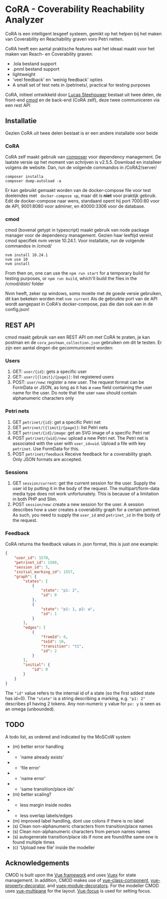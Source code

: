 # CoRA - Coverability Reachability Analyzer
CoRA is een intelligent lesgeef systeem, gemikt op het helpen bij het maken van Coverability en Reachability graven voro Petri netten.

CoRA heeft een aantal praktische features wat het ideaal maakt voor het maken van Reach- en Coverability graven:
- .lola bestand support
- .pnml bestand support
- lightweight
- 'veel feedback' en 'weinig feedback' opties
- A small set of test nets in /petrinets/, practical for testing purposes

CoRA, initieel ontwikkeld door [Lucas Steehouwer](https://github.com/ArchitectureMining/CoRA) bestaat uit twee delen, de front-end [cmod](https://github.com/lsteehouwer/cmod) en de back-end (CoRA zelf), deze twee communiceren via een rest API


## Installatie
Gezien CoRA uit twee delen bestaat is er een andere installatie voor beide

### CoRA
CoRA zelf maakt gebruik van [composer](https://getcomposer.org/download/) voor dependency management. De laatste versie op het moment van schrijven is v2.5.5. Download en installeer volgens de website. Dan, run de volgende commandos in /CoRA2/server/
```
composer installa
composer dump-autoload -a
```
Er kan gebruikt gemaakt worden van de docker-compose file voor test doeleindes met
``` docker-compose up```, maar dit is **niet** voor praktijk gebruik.
Edit de docker-compose naar wens, standaard opent hij port 7000:80 voor de API, 9001:8080 voor adminer, en 40000:3306 voor de database.

### cmod
cmod (bovenal getypt in typescript) maakt gebruik van node package manager voor de dependency management. Gezien haar leeftijd vereist cmod specifiek nvm versie 10.24.1. Voor installatie, run de volgende commandos in /cmod/
```
nvm install 10.24.1
nvm use 10
nvm install
```
From then on, one can use the ```npm run start``` for a temporary build for testing purposes, or ```npm run build```, which'll build the files in the /cmod/distr/ folder

Nvm heeft, zeker op windows, soms moeite met de goede versie gebruiken, dit kan bekeken worden met ```nvm current```
Als de gebruikte port van de API wordt aangepast in CoRA's docker-compose, pas die dan ook aan in de config.json!


## REST API
cmod maakt gebruik van een REST API om met CoRA te praten, je kan postman en de ```cora_postman_collection.json``` gebruiken om dit te testen.
Er zijn een aantal dingen die gecommuniceerd worden:

### Users
1. GET: `user/{id}`: gets a specific user
2. GET: `user/[{limit}/{page}]`: list registered users
3. POST: `user/new`: register a new user. The request format can be
   FormData or JSON, as long as it has a `name` field containing the
   user name for the user. Do note that the user `name` should contain alphanumeric characters only
### Petri nets
1. GET `petrinet/{id}`: get a specific Petri net
2. GET `petrinet/[{limit}/{page}]`: list Petri nets
3. GET `petrinet/{id}/image`: get an SVG image of a specific Petri net
4. POST `petrinet/{uid}/new`: upload a new Petri net. The Petri net is
   associated with the user with `user_id=uid`. Upload a file with key
   `petrinet`. Use FormData for this.
5. POST `petrinet/feedback` Receive feedback for a coverability
   graph. Only JSON formats are accepted.
### Sessions
1. GET `session/current`: get the current session for the user. Supply
   the user id by putting it in the body of the request. The
   multipart/form-data media type does not work unfortunately. This is
   because of a limitation in both PHP and Slim.
2. POST `session/new`: create a new session for the user. A session
   describes how a user creates a coverability graph for a certain
   petrinet. As such, you need to supply the `user_id` and
   `petrinet_id` in the body of the request.

### Feedback
CoRA returns the feedback values in .json format, this is just one example:
```json
{
	"user_id": 1570,
	"petrinet_id": 1560,
	"session_id": 5,
	"initial_marking_id": 1557,
	"graph": {
		"states": [
			{
				"state": "p1: 2",
				"id": 0
			},
			{
				"state": "p1: 1, p2: ω",
				"id": 1
			}
		],
		"edges": [
			{
				"fromId": 0,
				"toId": 10,
				"transition": "t1",
				"id": 2
			}
		],
		"initial": {
			"id": 0
		}
	}
}
```
The `"id"` value refers to the internal id of a state (so the first added state has id=0). The `"state"` is a string describing a marking, e.g. `"p1: 2"` describes p1 having 2 tokens. Any non-numeric y value for `px: y` is seen as an omega (unbounded).

## TODO
A todo list, as ordered and indicated by the MoSCoW system
- (m) better error handling
- - 'name already exists'
- - 'file error'
- - 'name error' 
- - 'same transition/place ids'
- (m) better scaling?
- - less margin inside nodes
- - less overlap labels/edges
- (m) improved label handling, dont use colons if there is no label
- (s) Clean non-alphanumeric characters from transition/place names
- (s) Clean non-alphanumeric characters from person names names
- (s) autogenerate transition/place ids if none are found/the same one is found multiple times
- (c) 'Upload new file' inside the modeller


## Acknowledgements
CMOD is built upon the [Vue framework](https://vuejs.org) and uses [Vuex](https://vuex.vuejs.org) for state management. In addition, CMOD makes use of [vue-class-component](https://github.com/vuejs/vue-class-component), [vue-property-decorator](https://github.com/kaorun343/vue-property-decorator), and [vuex-module-decorators](https://github.com/championswimmer/vuex-module-decorators). For the modeller CMOD uses [vue-multipane](https://github.com/yansern/vue-multipane) for the layout. [Vue-focus](https://github.com/simplesmiler/vue-focus) is used for setting focus.
